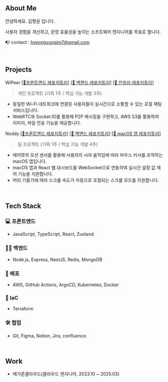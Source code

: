 ## About Me
안녕하세요. 김형윤 입니다.

사용자 경험을 개선하고, 운영 효율성을 높이는 소프트웨어 엔지니어를 목표로 합니다.

📭 contact : hyeongyungim7@gmail.com

<br>

## Projects

WiPeer [[🔗프론트엔드 레포지토리]](https://github.com/WiPeerhub/WiPeer-FE) [[🔗 백엔드 레포지토리]](https://github.com/WiPeerhub/WiPeer-BE) [[🔗 인프라 레포지토리]](https://github.com/WiPeerhub/WiPeer-Infra)

> 개인 프로젝트 (기획 1주 / 핵심 기능 개발 3주)
- 동일한 Wi-Fi 네트워크에 연결된 사용자들이 실시간으로 소통할 수 있는 로컬 채팅 서비스입니다.
- WebRTC와 Socket.IO를 활용해 P2P 메시징을 구현하고, AWS S3를 활용하여 이미지, 파일 전송 기능을 제공합니다.

Noddy [[🔗프론트엔드 레포지토리]](https://github.com/Noddyhub/Noddy-FE) [[🔗 백엔드 레포지토리]](https://github.com/Noddyhub/Noddy-BE) [[🔗 macOS 앱 레포지토리]](https://github.com/Noddyhub/Noddy-App)

> 팀 프로젝트 (기획 1주 / 핵심 기능 개발 4주)
- 에어팟의 모션 센서를 활용해 사용자의 시야 움직임에 따라 마우스 커서를 조작하는 macOS 앱입니다.
- macOS 앱과 React 웹 대시보드를 WebSocket으로 연동하여 실시간 설정 값 제어 기능을 지원합니다.
- 머리 기울기에 따라 스크롤 속도가 자동으로 조절되는 스크롤 모드를 지원합니다.

<br>

## Tech Stack
### 💻 프론트엔드
* JavaScript, TypeScript, React, Zustand

### 🧑‍💻 백엔드
* Node.js, Express, NestJS, Redis, MongoDB

### 🚀 배포
* AWS, GitHub Actions, ArgoCD, Kubernetes, Docker

### 🔭 IaC
* Terraform

### 🛠 협업
* Git, Figma, Notion, Jira, confluence

<br>

## Work
* 메가존클라우드(클라우드 엔지니어, 2023.10 ~ 2025.03)

